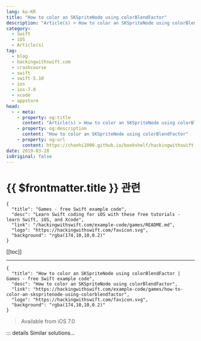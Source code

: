 ```yaml
---
lang: ko-KR
title: "How to color an SKSpriteNode using colorBlendFactor"
description: "Article(s) > How to color an SKSpriteNode using colorBlendFactor"
category:
  - Swift
  - iOS
  - Article(s)
tag: 
  - blog
  - hackingwithswift.com
  - crashcourse
  - swift
  - swift-5.10
  - ios
  - ios-7.0
  - xcode
  - appstore
head:
  - - meta:
    - property: og:title
      content: "Article(s) > How to color an SKSpriteNode using colorBlendFactor"
    - property: og:description
      content: "How to color an SKSpriteNode using colorBlendFactor"
    - property: og:url
      content: https://chanhi2000.github.io/bookshelf/hackingwithswift.com/example-code/games/how-to-color-an-skspritenode-using-colorblendfactor.html
date: 2019-03-28
isOriginal: false
---
```


# {{ $frontmatter.title }} 관련

```component VPCard
{
  "title": "Games - free Swift example code",
  "desc": "Learn Swift coding for iOS with these free tutorials - learn Swift, iOS, and Xcode",
  "link": "/hackingwithswift.com/example-code/games/README.md",
  "logo": "https://hackingwithswift.com/favicon.svg",
  "background": "rgba(174,10,10,0.2)"
}
```

[[toc]]

---

```component VPCard
{
  "title": "How to color an SKSpriteNode using colorBlendFactor | Games - free Swift example code",
  "desc": "How to color an SKSpriteNode using colorBlendFactor",
  "link": "https://hackingwithswift.com/example-code/games/how-to-color-an-skspritenode-using-colorblendfactor",
  "logo": "https://hackingwithswift.com/favicon.svg",
  "background": "rgba(174,10,10,0.2)"
}
```

> Available from iOS 7.0

<!-- TODO: 작성 -->

<!-- 
One powerful and under-used feature of SpriteKit is its ability to recolor `SKSpriteNodes` dynamically. This has almost zero performance impact, which makes it perfect for having multiple-colored enemies or players. It can also be animated, meaning that you could for example make your player flash white briefly when they've been hit by an enemy.

To tint a sprite cyan, use this code:

```swift
firework.color = UIColor.cyan
firework.colorBlendFactor = 1
```

If you want to animate the sprite coloring, you'd use this:

```swift
let action = SKAction.colorize(with: UIColor.red, colorBlendFactor: 1, duration: 1)
```

-->

::: details Similar solutions…

<!--
/example-code/games/how-to-made-an-skspritenode-render-faster-using-blendmode">How to made an SKSpriteNode render faster using blendMode 
/example-code/games/how-to-add-physics-to-an-skspritenode">How to add physics to an SKSpriteNode 
/example-code/games/how-to-add-pixel-perfect-physics-to-an-skspritenode">How to add pixel-perfect physics to an SKSpriteNode 
/example-code/games/how-to-add-a-fragment-shader-to-an-skspritenode-using-skshader">How to add a fragment shader to an SKSpriteNode using SKShader 
/quick-start/swiftui/how-to-read-the-red-green-and-blue-values-from-a-color">How to read the red, green, and blue values from a Color</a>
-->


